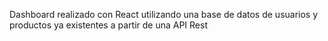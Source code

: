 Dashboard realizado con React utilizando una base de datos de usuarios y productos ya existentes a partir de una API Rest
